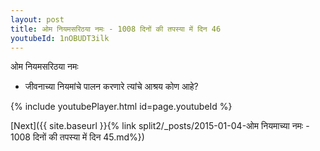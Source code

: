 ```yaml
---
layout: post
title: ओम नियमसरिठया नमः - 1008 दिनों की तपस्या में दिन 46
youtubeId: 1nOBUDT3ilk
---
```

 
 
 ओम नियमसरिठया नमः  
 
 -  जीवनाच्या नियमांचे पालन करणारे त्यांचे आश्रय कोण आहे? 
 
  
 
  
 
 
 
 
 
 


{% include youtubePlayer.html id=page.youtubeId %}
 
[Next]({{ site.baseurl }}{% link  split2/_posts/2015-01-04-ओम नियमाच्या नमः - 1008 दिनों की तपस्या में दिन 45.md%})
 
